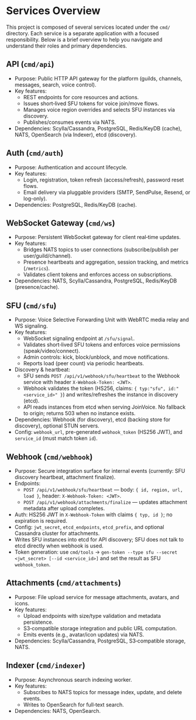 # Services Overview

This project is composed of several services located under the `cmd/` directory. Each service is a separate application with a focused responsibility. Below is a brief overview to help you navigate and understand their roles and primary dependencies.

## API (`cmd/api`)
- Purpose: Public HTTP API gateway for the platform (guilds, channels, messages, search, voice control).
- Key features:
  - REST endpoints for core resources and actions.
  - Issues short‑lived SFU tokens for voice join/move flows.
  - Manages voice region overrides and selects SFU instances via discovery.
  - Publishes/consumes events via NATS.
- Dependencies: Scylla/Cassandra, PostgreSQL, Redis/KeyDB (cache), NATS, OpenSearch (via Indexer), etcd (discovery).

## Auth (`cmd/auth`)
- Purpose: Authentication and account lifecycle.
- Key features:
  - Login, registration, token refresh (access/refresh), password reset flows.
  - Email delivery via pluggable providers (SMTP, SendPulse, Resend, or log-only).
- Dependencies: PostgreSQL, Redis/KeyDB (cache).

## WebSocket Gateway (`cmd/ws`)
- Purpose: Persistent WebSocket gateway for client real‑time updates.
- Key features:
  - Bridges NATS topics to user connections (subscribe/publish per user/guild/channel).
  - Presence heartbeats and aggregation, session tracking, and metrics (`/metrics`).
  - Validates client tokens and enforces access on subscriptions.
- Dependencies: NATS, Scylla/Cassandra, PostgreSQL, Redis/KeyDB (presence/cache).

## SFU (`cmd/sfu`)
- Purpose: Voice Selective Forwarding Unit with WebRTC media relay and WS signaling.
- Key features:
  - WebSocket signaling endpoint at `/sfu/signal`.
  - Validates short‑lived SFU tokens and enforces voice permissions (speak/video/connect).
  - Admin controls: kick, block/unblock, and move notifications.
  - Reports load (peer count) via periodic heartbeats.
- Discovery & heartbeat:
  - SFU sends `POST /api/v1/webhook/sfu/heartbeat` to the Webhook service with header `X-Webhook-Token: <JWT>`.
  - Webhook validates the token (HS256, claims: `{ typ:"sfu", id:"<service_id>" }`) and writes/refreshes the instance in discovery (etcd).
  - API reads instances from etcd when serving JoinVoice. No fallback to origin; returns 503 when no instance exists.
- Dependencies: Webhook (for discovery), etcd (backing store for discovery), optional STUN servers.
 - Config: `webhook_url`, pre-generated `webhook_token` (HS256 JWT), and `service_id` (must match token `id`).

## Webhook (`cmd/webhook`)
- Purpose: Secure integration surface for internal events (currently: SFU discovery heartbeat, attachment finalize).
- Endpoints:
  - `POST /api/v1/webhook/sfu/heartbeat` — body: `{ id, region, url, load }`, header: `X-Webhook-Token: <JWT>`.
  - `POST /api/v1/webhook/attachments/finalize` — updates attachment metadata after upload completes.
- Auth: HS256 JWT in `X-Webhook-Token` with claims `{ typ, id }`; no expiration is required.
- Config: `jwt_secret`, `etcd_endpoints`, `etcd_prefix`, and optional Cassandra cluster for attachments.
- Writes SFU instances into etcd for API discovery; SFU does not talk to etcd directly when webhook is used.
 - Token generation: use `cmd/tools` → `gen-token --type sfu --secret <jwt_secret> [--id <service_id>]` and set the result as SFU `webhook_token`.

## Attachments (`cmd/attachments`)
- Purpose: File upload service for message attachments, avatars, and icons.
- Key features:
  - Upload endpoints with size/type validation and metadata persistence.
  - S3‑compatible storage integration and public URL computation.
  - Emits events (e.g., avatar/icon updates) via NATS.
- Dependencies: Scylla/Cassandra, PostgreSQL, S3‑compatible storage, NATS.

## Indexer (`cmd/indexer`)
- Purpose: Asynchronous search indexing worker.
- Key features:
  - Subscribes to NATS topics for message index, update, and delete events.
  - Writes to OpenSearch for full‑text search.
- Dependencies: NATS, OpenSearch.
